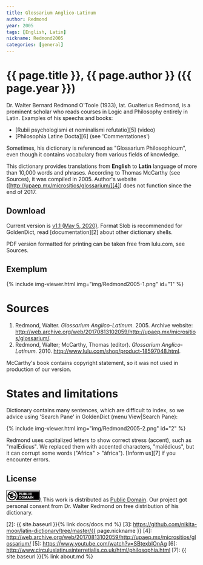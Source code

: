```yaml
---
title: Glossarium Anglico-Latinum
author: Redmond
year: 2005
tags: [English, Latin]
nickname: Redmond2005
categories: [general]
---
```

# {{ page.title }}, {{ page.author }} ({{ page.year }})

Dr. Walter Bernard Redmond O'Toole (1933), lat. Gualterius Redmond, is a prominent scholar who reads courses in Logic and Philosophy entirely in Latin. Examples of his speechs and books:

* [Rubii psychologismi et nominalismi refutatio][5] (video)
* [Philosophia Latine Docta][6] (see 'Commentationes')

Sometimes, his dictionary is referenced as "Glossarium Philosophicum", even though it contains vocabulary from various fields of knowledge.

This dictionary provides translations from **English** to **Latin** language of more than 10,000 words and phrases. According to Thomas McCarthy (see Sources), it was compiled in 2005. Author's website ([http://upaep.mx/micrositios/glossarium/][4]) does not function since the end of 2017.


## Download

Current version is [v1.1 (May 5, 2020)][1]. Format Slob is recommended for GoldenDict, read [documentation][2] about other dictionary shells.

PDF version formatted for printing can be taken free from lulu.com, see Sources.


## Exemplum

{% include img-viewer.html img="img/Redmond2005-1.png" id="1" %}


# Sources

1. Redmond, Walter. _Glossarium Anglico-Latinum._ 2005. Archive website: <http://web.archive.org/web/20170813102059/http://upaep.mx/micrositios/glossarium/>.
1. Redmond, Walter; McCarthy, Thomas (editor). _Glossarium Anglico-Latinum._ 2010. <http://www.lulu.com/shop/product-18597048.html>.

McCarthy's book contains copyright statement, so it was not used in production of our version.


# States and limitations

Dictionary contains many sentences, which are difficult to index, so we advice using 'Search Pane' in GoldenDict (menu View\|Search Pane):

{% include img-viewer.html img="img/Redmond2005-2.png" id="2" %}

Redmond uses capitalized letters to show correct stress (accent), such as "malEdicus". We replaced them with accented characters, "malédicus", but it can corrupt some words ("Africa" > "áfrica"). [Inform us][7] if you encounter errors.


## License


[![Public Domain](/assets/img/license-public-domain.png)](http://creativecommons.org/publicdomain/mark/1.0/)\\
This work is distributed as [Public Domain](http://creativecommons.org/publicdomain/mark/1.0/). Our project got personal consent from Dr. Walter Redmond on free distribution of his dictionary.

[1]: https://github.com/nikita-moor/latin-dictionary/releases/tag/2020-05-05
[2]: {{ site.baseurl }}{% link docs/docs.md %}
[3]: https://github.com/nikita-moor/latin-dictionary/tree/master/{{ page.nickname }}
[4]: http://web.archive.org/web/20170813102059/http://upaep.mx/micrositios/glossarium/
[5]: https://www.youtube.com/watch?v=SBtexbIOnAg
[6]: http://www.circuluslatinusinterretialis.co.uk/html/philosophia.html
[7]: {{ site.baseurl }}{% link about.md %}

